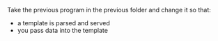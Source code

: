 Take the previous program in the previous folder and change it so that:

* a template is parsed and served
* you pass data into the template
